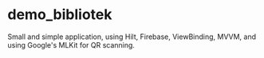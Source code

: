 # demo_bibliotek

Small and simple application, using Hilt, Firebase, ViewBinding, MVVM, and using Google's MLKit for QR scanning.